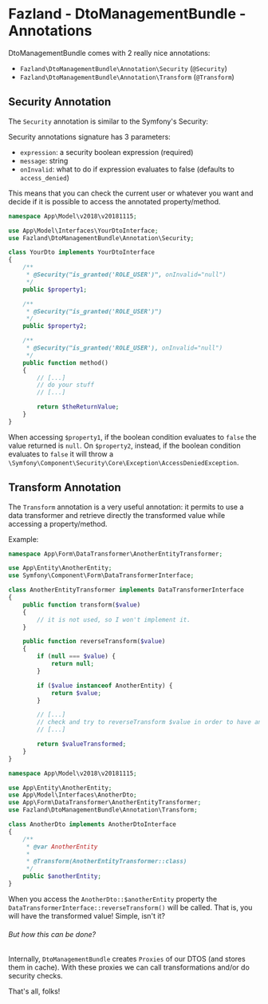 Fazland - DtoManagementBundle - Annotations
===========================================
DtoManagementBundle comes with 2 really nice annotations:
- `Fazland\DtoManagementBundle\Annotation\Security` (`@Security`)
- `Fazland\DtoManagementBundle\Annotation\Transform` (`@Transform`)

Security Annotation
-------------------
The `Security` annotation is similar to the Symfony's Security:

Security annotations signature has 3 parameters:
- `expression`: a security boolean expression (required)
- `message`: string
- `onInvalid`: what to do if expression evaluates to false (defaults to `access_denied`)

This means that you can check the current user or whatever you want and decide if it is possible to access the annotated property/method.

```php
namespace App\Model\v2018\v20181115;

use App\Model\Interfaces\YourDtoInterface;
use Fazland\DtoManagementBundle\Annotation\Security;

class YourDto implements YourDtoInterface
{
    /**
     * @Security("is_granted('ROLE_USER')", onInvalid="null")
     */
    public $property1;

    /**
     * @Security("is_granted('ROLE_USER')")
     */
    public $property2;

    /**
     * @Security("is_granted('ROLE_USER'), onInvalid="null")
     */
    public function method()
    {
        // [...]
        // do your stuff
        // [...]

        return $theReturnValue;
    }
}
```

When accessing `$property1`, if the boolean condition evaluates to `false` the value returned is `null`.
On `$property2`, instead, if the boolean condition evaluates to `false` it will throw a `\Symfony\Component\Security\Core\Exception\AccessDeniedException`.

Transform Annotation
--------------------
The `Transform` annotation is a very useful annotation: it permits to use a data transformer and retrieve directly the transformed value while accessing a property/method.

Example:
```php
namespace App\Form\DataTransformer\AnotherEntityTransformer;

use App\Entity\AnotherEntity;
use Symfony\Component\Form\DataTransformerInterface;

class AnotherEntityTransformer implements DataTransformerInterface
{
    public function transform($value)
    {
        // it is not used, so I won't implement it.
    }

    public function reverseTransform($value)
    {
        if (null === $value) {
            return null;
        }

        if ($value instanceof AnotherEntity) {
            return $value;
        }

        // [...]
        // check and try to reverseTransform $value in order to have an instance of AnotherEntity
        // [...]

        return $valueTransformed;
    }
}
```

```php
namespace App\Model\v2018\v20181115;

use App\Entity\AnotherEntity;
use App\Model\Interfaces\AnotherDto;
use App\Form\DataTransformer\AnotherEntityTransformer;
use Fazland\DtoManagementBundle\Annotation\Transform;

class AnotherDto implements AnotherDtoInterface
{
    /**
     * @var AnotherEntity
     *
     * @Transform(AnotherEntityTransformer::class)
     */
    public $anotherEntity;
}
```

When you access the `AnotherDto::$anotherEntity` property the `DataTransformerInterface::reverseTransform()` will be called.
That is, you will have the transformed value! Simple, isn't it?

###### But how this can be done?
Internally, `DtoManagementBundle` creates `Proxies` of our DTOS (and stores them in cache). With these proxies we can call transformations and/or do security checks.

That's all, folks!
